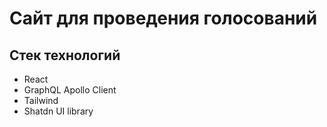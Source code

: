 # Сайт для проведения голосований

## Стек технологий

- React
- GraphQL Apollo Client
- Tailwind
- Shatdn UI library